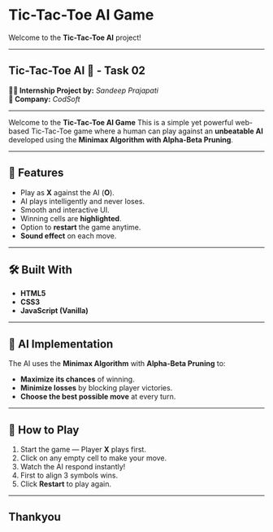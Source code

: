 # Tic-Tac-Toe AI Game

Welcome to the **Tic-Tac-Toe AI** project!  

---

##  Tic-Tac-Toe AI 🎯 - Task 02  

**👨‍💻 Internship Project by:** *Sandeep Prajapati*  
**🏢 Company:** *CodSoft*

---

Welcome to the **Tic-Tac-Toe AI Game**
This is a simple yet powerful web-based Tic-Tac-Toe game where a human can play against an **unbeatable AI** developed using the **Minimax Algorithm with Alpha-Beta Pruning**.

---

## 🚀 Features
- Play as **X** against the AI (**O**).
- AI plays intelligently and never loses.
- Smooth and interactive UI.
- Winning cells are **highlighted**.
- Option to **restart** the game anytime.
- **Sound effect** on each move.

---

## 🛠️ Built With
- **HTML5**  
- **CSS3**  
- **JavaScript (Vanilla)**

---

## 🧠 AI Implementation
The AI uses the **Minimax Algorithm** with **Alpha-Beta Pruning** to:
- **Maximize its chances** of winning.
- **Minimize losses** by blocking player victories.
- **Choose the best possible move** at every turn.

---


## 🧩 How to Play
1. Start the game — Player **X** plays first.
2. Click on any empty cell to make your move.
3. Watch the AI respond instantly!
4. First to align 3 symbols wins.
5. Click **Restart** to play again.

---

## Thankyou
